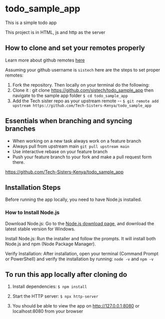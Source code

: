 # todo_sample_app
This is a simple todo app

This project is in HTML, js and http as the server

## How to clone and set your remotes properly
Learn more about github remotes [here]()

  Assuming your github username is `sistech` here are the steps to set proper remotes:
  1. Fork the repository. Then locally on your terminal do the following: 
  2. Clone it :  git clone https://github.com/sistech/todo_sample_app then navigate to the sample app folder `$ cd todo_sample_app`
  3. Add the Tech sister repo as your upstream remote -- `$ git remote add upstream https://github.com/Tech-Sisters-Kenya/todo_sample_app`

## Essentials when branching and syncing branches
   -  When working on a new task always work on a feature branch
   - Always pull from upstream main `git pull upstream main`
   - Use interactive rebase on your feature branch
   - Push your feature branch to your fork and make a pull request form there.

https://github.com/Tech-Sisters-Kenya/todo_sample_app

## Installation Steps

Before running the app locally, you need to have Node.js installed.

### How to Install Node.js

Download Node.js: Go to the [Node.js download page](https://nodejs.org/en), and download the latest stable version for Windows.

Install Node.js: Run the installer and follow the prompts. It will install both Node.js and npm (Node Package Manager).

Verify Installation: After installation, open your terminal (Command Prompt or PowerShell) and verify the installation by running: `node -v` and `npm -v`

## To run this app locally after cloning do

1. Install dependencies: `$ npm install`

2. Start the HTTP server: `$ npx http-server`

3. You should be able to view the app on  http://127.0.0.1:8080 or  localhost:8080 from your browser
